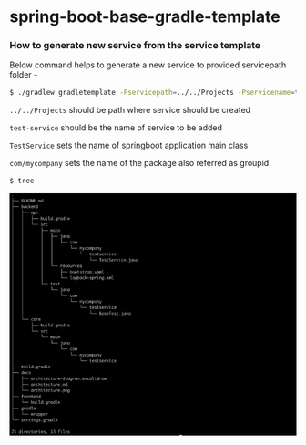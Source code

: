 # spring-boot-base-gradle-template

### How to generate new service from the service template

Below command helps to generate a new service to provided servicepath  folder -

```sh
$ ./gradlew gradletemplate -Pservicepath=../../Projects -Pservicename=test-service -Pclassname=TestService -Pservicepackage=com/mycompany
```
`../../Projects` should be path where service should be created

`test-service` should be the name of service to be added

`TestService` sets the name of springboot application main class

`com/mycompany` sets the name of the package also referred as groupid

```sh
$ tree
```

![img.png](images/img.png)

          